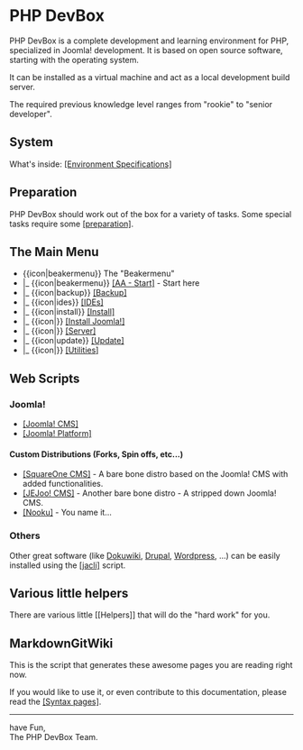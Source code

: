 # PHP <i class="icon-beaker"></i> DevBox

PHP <i class="icon-beaker"></i> DevBox is a complete development and learning environment for PHP, specialized in Joomla! development. It is based on open source software, starting with the operating system.

It can be installed as a virtual machine and act as a local development build server.

The required previous knowledge level ranges from "rookie" to "senior developer".

## System

What's inside: [[Environment Specifications]](Environment)

## Preparation

PHP <i class="icon-beaker"></i> DevBox should work out of the box for a variety of tasks. Some special tasks require some [[preparation]](Preparation).

## The Main Menu

* {{icon|beakermenu}} The "Beakermenu"
* |_ {{icon|beakermenu}} [[AA - Start]](Beaker/AAStart) - Start here
* |_ {{icon|backup}} [[Backup]](Beaker/Backup)
* |_ {{icon|ides}} [[IDEs]](Beaker/IDEs)
* |_ {{icon|install}} [[Install]](Beaker/Install)
* |_ {{icon|}} [[Install Joomla!]](Beaker/Install_Joomla)
* |_ {{icon|}} [[Server]](Beaker/Server)
* |_ {{icon|update}} [[Update]](Beaker/Update)
* |_ {{icon|}} [[Utilities]](Beaker/Utilities)

## Web Scripts

### Joomla!

* [[Joomla! CMS]](Distros/JoomlaCMS)
* [[Joomla! Platform]](Distros/JoomlaPlatform)

#### Custom Distributions (Forks, Spin offs, etc...)

* [[SquareOne CMS]](Distros/SquareOneCMS) - A bare bone distro based on the Joomla! CMS with added functionalities.
* [[JEJoo! CMS]](Distros/JEJooCMS) - Another bare bone distro - A stripped down Joomla! CMS.
* [[Nooku]](Distros/Nooku) - You name it...

### Others

Other great software (like [Dokuwiki](http://dokuwiki.org), [Drupal](http://drupal.org), [Wordpress](http://wordpress.org), ...)
 can be easily installed using the [[jacli]](Helpers/jacli) script.

## Various little helpers

There are various little [[Helpers]] that will do the "hard work" for you.

## MarkdownGitWiki

This is the script that generates these awesome pages you are reading right now.

If you would like to use it, or even contribute to this documentation, please read the [[Syntax pages]](MarkdownGitWiki/Syntax).

<hr />

have Fun,<br />
The PHP <i class="icon-beaker"></i> DevBox Team.
